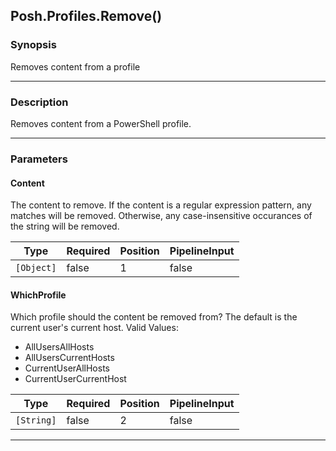Posh.Profiles.Remove()
----------------------

### Synopsis
Removes content from a profile

---

### Description

Removes content from a PowerShell profile.

---

### Parameters
#### **Content**
The content to remove.
If the content is a regular expression pattern, any matches will be removed.
Otherwise, any case-insensitive occurances of the string will be removed.

|Type      |Required|Position|PipelineInput|
|----------|--------|--------|-------------|
|`[Object]`|false   |1       |false        |

#### **WhichProfile**
Which profile should the content be removed from?
The default is the current user's current host.
Valid Values:

* AllUsersAllHosts
* AllUsersCurrentHosts
* CurrentUserAllHosts
* CurrentUserCurrentHost

|Type      |Required|Position|PipelineInput|
|----------|--------|--------|-------------|
|`[String]`|false   |2       |false        |

---
